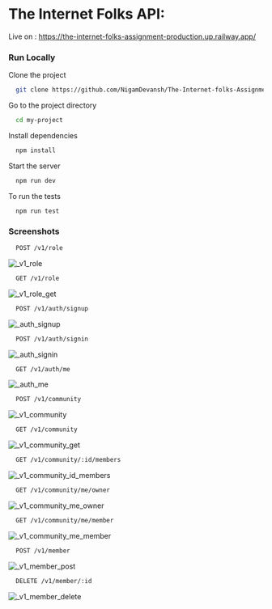
# The Internet Folks API:
 
Live on : https://the-internet-folks-assignment-production.up.railway.app/
### Run Locally

Clone the project

```bash
  git clone https://github.com/NigamDevansh/The-Internet-folks-Assignment
```

Go to the project directory

```bash
  cd my-project
```

Install dependencies

```bash
  npm install
```

Start the server

```bash
  npm run dev
```
To run the tests
```Tst
  npm run test
```

### Screenshots


```bash
  POST /v1/role
```
![_v1_role](https://user-images.githubusercontent.com/88497388/232115425-07286b0f-9344-403f-8e57-40f355d131be.png)


```bash
  GET /v1/role
```
![_v1_role_get](https://user-images.githubusercontent.com/88497388/232115449-8e3dceba-30bf-428c-a4bb-9d70c6fb7a49.png)



```bash
  POST /v1/auth/signup
```
![_auth_signup](https://user-images.githubusercontent.com/88497388/232115655-712916ba-c921-4c8d-85cd-8ed925f585be.png)


```bash
  POST /v1/auth/signin
```
![_auth_signin](https://user-images.githubusercontent.com/88497388/232115681-14f01e8c-a5ab-4d66-af3a-66e1eb587727.png)


```bash
  GET /v1/auth/me
```
![_auth_me](https://user-images.githubusercontent.com/88497388/232115704-90475444-2dd5-4c10-a9fc-bb827eb01a9f.png)



```bash
  POST /v1/community
```
![_v1_community](https://user-images.githubusercontent.com/88497388/232115905-3a0367df-871f-4a25-878b-a9c002cabbca.png)


```bash
  GET /v1/community
```
![_v1_community_get](https://user-images.githubusercontent.com/88497388/232115960-3ca53b4c-9424-49ec-bde4-826bb474c2c1.png)


```bash
  GET /v1/community/:id/members
```
![_v1_community_id_members](https://user-images.githubusercontent.com/88497388/232116131-4dbca679-bcb7-4bec-bb46-b61521c108bc.png)


```bash
  GET /v1/community/me/owner
```
![_v1_community_me_owner](https://user-images.githubusercontent.com/88497388/232116307-f7fab2ed-266f-4e27-9a68-41a186355a2e.png)

```bash
  GET /v1/community/me/member
```
![_v1_community_me_member](https://user-images.githubusercontent.com/88497388/232116250-33f1977a-6551-41be-b1f7-e7291bcbe0e8.png)



```bash
  POST /v1/member
```
![_v1_member_post](https://user-images.githubusercontent.com/88497388/232117011-e2db41a9-50b3-43a6-9855-1116f241be09.png)



```bash
  DELETE /v1/member/:id
```
![_v1_member_delete](https://user-images.githubusercontent.com/88497388/232117020-96ce29db-134b-415e-b218-c9d3fc3a6e2f.png)
